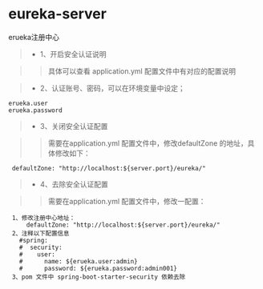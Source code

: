 # eureka-server
erueka注册中心

> * 1、开启安全认证说明

>   >  具体可以查看 application.yml 配置文件中有对应的配置说明

> * 2、认证账号、密码，可以在环境变量中设定；
```
erueka.user
erueka.password
```


> * 3、关闭安全认证配置

>   > 需要在application.yml  配置文件中，修改defaultZone 的地址，具体修改如下：
```
 defaultZone: "http://localhost:${server.port}/eureka/"
```

> * 4、去除安全认证配置

>   > 需要在application.yml  配置文件中，修改一配置：
```
 1、修改注册中心地址：
     defaultZone: "http://localhost:${server.port}/eureka/"
 2、注释以下配置信息
   #spring:
   #  security:
   #    user:
   #      name: ${erueka.user:admin}
   #      password: ${erueka.password:admin001} 
 3、pom 文件中 spring-boot-starter-security 依赖去除
```

